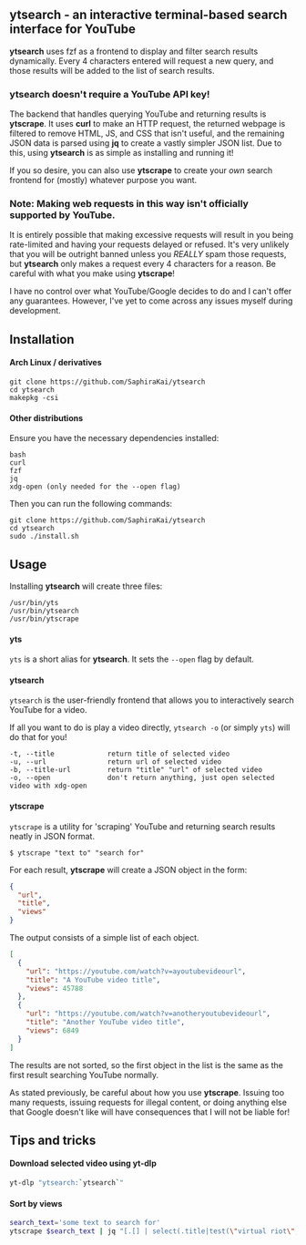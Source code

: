 ## ytsearch - an interactive terminal-based search interface for YouTube

**ytsearch** uses fzf as a frontend to display and filter search results dynamically. Every 4 characters entered will request a new query, and those results will be added to the list of search results.

### ytsearch doesn't require a YouTube API key!
The backend that handles querying YouTube and returning results is **ytscrape**. It uses **curl** to make an HTTP request, the returned webpage is filtered to remove HTML, JS, and CSS that isn't useful, and the remaining JSON data is parsed using **jq** to create a vastly simpler JSON list. Due to this, using **ytsearch** is as simple as installing and running it!

If you so desire, you can also use **ytscrape** to create your *own* search frontend for (mostly) whatever purpose you want.

### Note: Making web requests in this way isn't officially supported by YouTube.
It is entirely possible that making excessive requests will result in you being rate-limited and having your requests delayed or refused. It's very unlikely that you will be outright banned unless you *REALLY* spam those requests, but **ytsearch** only makes a request every 4 characters for a reason. Be careful with what you make using **ytscrape**!

I have no control over what YouTube/Google decides to do and I can't offer any guarantees. However, I've yet to come across any issues myself during development.

## Installation
#### Arch Linux / derivatives
```
git clone https://github.com/SaphiraKai/ytsearch
cd ytsearch
makepkg -csi
```
#### Other distributions
Ensure you have the necessary dependencies installed:
```
bash
curl
fzf
jq
xdg-open (only needed for the --open flag)
```

Then you can run the following commands:
```
git clone https://github.com/SaphiraKai/ytsearch
cd ytsearch
sudo ./install.sh
```

## Usage
Installing **ytsearch** will create three files:
```
/usr/bin/yts
/usr/bin/ytsearch
/usr/bin/ytscrape
```

#### yts
`yts` is a short alias for **ytsearch**. It sets the `--open` flag by default.

#### ytsearch
`ytsearch` is the user-friendly frontend that allows you to interactively search YouTube for a video.

If all you want to do is play a video directly, `ytsearch -o` (or simply `yts`) will do that for you!
```
-t, --title             return title of selected video
-u, --url               return url of selected video
-b, --title-url         return "title" "url" of selected video
-o, --open              don't return anything, just open selected video with xdg-open
```

#### ytscrape
`ytscrape` is a utility for 'scraping' YouTube and returning search results neatly in JSON format.

```
$ ytscrape "text to" "search for"
```

For each result, **ytscrape** will create a JSON object in the form:
```json
{
  "url",
  "title",
  "views"
}
```

The output consists of a simple list of each object.
```json
[
  {
    "url": "https://youtube.com/watch?v=ayoutubevideourl",
    "title": "A YouTube video title",
    "views": 45788
  },
  {
    "url": "https://youtube.com/watch?v=anotheryoutubevideourl",
    "title": "Another YouTube video title",
    "views": 6849
  }
]
```
The results are not sorted, so the first object in the list is the same as the first result searching YouTube normally.

As stated previously, be careful about how you use **ytscrape**. Issuing too many requests, issuing requests for illegal content, or doing anything else that Google doesn't like will have consequences that I will not be liable for!

## Tips and tricks
#### Download selected video using yt-dlp
```bash 
yt-dlp "ytsearch:`ytsearch`"
```

#### Sort by views
```bash
search_text='some text to search for'
ytscrape $search_text | jq "[.[] | select(.title|test(\"virtual riot\"; \"i\"))] | sort_by(.views) | reverse"
